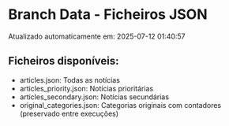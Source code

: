 # Branch Data - Ficheiros JSON
Atualizado automaticamente em: 2025-07-12 01:40:57

## Ficheiros disponíveis:
- articles.json: Todas as notícias
- articles_priority.json: Notícias prioritárias
- articles_secondary.json: Notícias secundárias
- original_categories.json: Categorias originais com contadores (preservado entre execuções)

